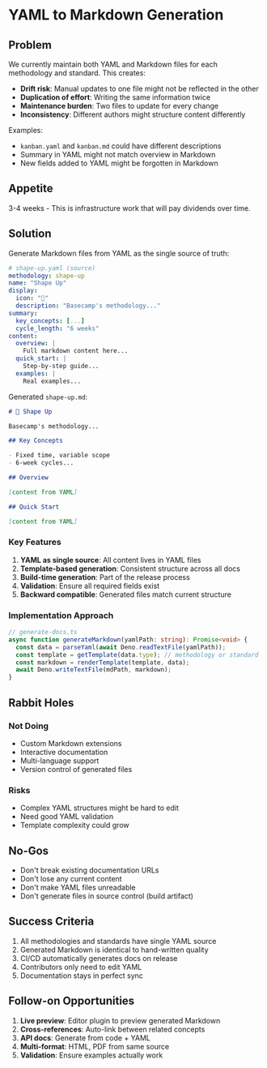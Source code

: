 # YAML to Markdown Generation

## Problem

We currently maintain both YAML and Markdown files for each methodology and
standard. This creates:

- **Drift risk**: Manual updates to one file might not be reflected in the other
- **Duplication of effort**: Writing the same information twice
- **Maintenance burden**: Two files to update for every change
- **Inconsistency**: Different authors might structure content differently

Examples:

- `kanban.yaml` and `kanban.md` could have different descriptions
- Summary in YAML might not match overview in Markdown
- New fields added to YAML might be forgotten in Markdown

## Appetite

3-4 weeks - This is infrastructure work that will pay dividends over time.

## Solution

Generate Markdown files from YAML as the single source of truth:

```yaml
# shape-up.yaml (source)
methodology: shape-up
name: "Shape Up"
display:
  icon: "🎯"
  description: "Basecamp's methodology..."
summary:
  key_concepts: [...]
  cycle_length: "6 weeks"
content:
  overview: |
    Full markdown content here...
  quick_start: |
    Step-by-step guide...
  examples: |
    Real examples...
```

Generated `shape-up.md`:

```markdown
# 🎯 Shape Up

Basecamp's methodology...

## Key Concepts

- Fixed time, variable scope
- 6-week cycles...

## Overview

[content from YAML]

## Quick Start

[content from YAML]
```

### Key Features

1. **YAML as single source**: All content lives in YAML files
2. **Template-based generation**: Consistent structure across all docs
3. **Build-time generation**: Part of the release process
4. **Validation**: Ensure all required fields exist
5. **Backward compatible**: Generated files match current structure

### Implementation Approach

```typescript
// generate-docs.ts
async function generateMarkdown(yamlPath: string): Promise<void> {
  const data = parseYaml(await Deno.readTextFile(yamlPath));
  const template = getTemplate(data.type); // methodology or standard
  const markdown = renderTemplate(template, data);
  await Deno.writeTextFile(mdPath, markdown);
}
```

## Rabbit Holes

### Not Doing

- Custom Markdown extensions
- Interactive documentation
- Multi-language support
- Version control of generated files

### Risks

- Complex YAML structures might be hard to edit
- Need good YAML validation
- Template complexity could grow

## No-Gos

- Don't break existing documentation URLs
- Don't lose any current content
- Don't make YAML files unreadable
- Don't generate files in source control (build artifact)

## Success Criteria

1. All methodologies and standards have single YAML source
2. Generated Markdown is identical to hand-written quality
3. CI/CD automatically generates docs on release
4. Contributors only need to edit YAML
5. Documentation stays in perfect sync

## Follow-on Opportunities

1. **Live preview**: Editor plugin to preview generated Markdown
2. **Cross-references**: Auto-link between related concepts
3. **API docs**: Generate from code + YAML
4. **Multi-format**: HTML, PDF from same source
5. **Validation**: Ensure examples actually work
